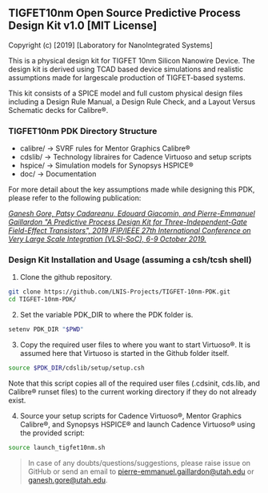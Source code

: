 ## TIGFET10nm Open Source Predictive Process Design Kit v1.0  [MIT License]

Copyright (c) [2019] [Laboratory for NanoIntegrated Systems]

This is a physical design kit for TIGFET 10nm Silicon Nanowire Device. The design kit is derived using TCAD based device simulations and realistic assumptions made for largescale production of TIGFET-based systems.

This kit consists of a SPICE model and full custom physical design files including a Design Rule Manual, a Design Rule Check, and a Layout Versus Schematic
decks for Calibre®.

### TIGFET10nm PDK Directory Structure

* calibre/ -> SVRF rules for Mentor Graphics Calibre®
* cdslib/  -> Technology libraires for Cadence Virtuoso and setup scripts
* hspice/  -> Simulation models for Synopsys HSPICE®
* doc/    -> Documentation

For more detail about the key assumptions made while designing this PDK, please refer to the following publication:

[*Ganesh Gore, Patsy Cadareanu, Edouard Giacomin, and Pierre-Emmanuel Gaillardon "A Predictive Process Design Kit for Three-Independent-Gate Field-Effect Transistors", 2019 IFIP/IEEE 27th International Conference on Very Large Scale Integration (VLSI-SoC), 6-9 October 2019.*](https://ieeexplore.ieee.org/abstract/document/8920358/)

### Design Kit Installation and Usage (assuming a csh/tcsh shell)
  1) Clone the github repository.
  ```bash
  git clone https://github.com/LNIS-Projects/TIGFET-10nm-PDK.git
  cd TIGFET-10nm-PDK/
  ```
  
  2) Set the variable PDK_DIR to where the PDK folder is.
  ```bash
  setenv PDK_DIR "$PWD"
  ```
		 
  3) Copy the required user files to where you want to start Virtuoso®. It is assumed here that Virtuoso is started in the Github folder itself.
  ```bash
  source $PDK_DIR/cdslib/setup/setup.csh
  ```
     
  Note that this script copies all of the required user files (.cdsinit, cds.lib, and Calibre® runset files) to the current working directory if they do not already exist.
	
  4) Source your setup scripts for Cadence Virtuoso®, Mentor Graphics Calibre®, and Synopsys HSPICE® and launch Cadence Virtuoso® using the provided script: 
  ```bash 
  source launch_tigfet10nm.sh
  ```

> In case of any doubts/questions/suggestions, please raise issue on GitHub or send an email to pierre-emmanuel.gaillardon@utah.edu or ganesh.gore@utah.edu.
